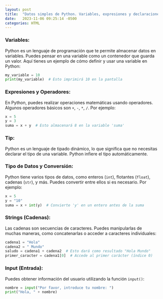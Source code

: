 ```yaml
---
layout: post
title:  "Datos simples de Python. Variables, expresiones y declaraciones."
date:   2023-11-06 09:25:14 -0500
categories: HTML
---
```


### Variables:
Python es un lenguaje de programación que te permite almacenar datos en variables. Puedes pensar en una variable como un contenedor que guarda un valor. Aquí tienes un ejemplo de cómo definir y usar una variable en Python:

```python
my_variable = 10
print(my_variable)  # Esto imprimirá 10 en la pantalla
```

### Expresiones y Operadores:
En Python, puedes realizar operaciones matemáticas usando operadores. Algunos operadores básicos son `+`, `-`, `*`, `/`. Por ejemplo:

```python
x = 5
y = 3
suma = x + y  # Esto almacenará 8 en la variable 'suma'
```

### Tip:
Python es un lenguaje de tipado dinámico, lo que significa que no necesitas declarar el tipo de una variable. Python infiere el tipo automáticamente.

### Tipo de Datos y Conversión:
Python tiene varios tipos de datos, como enteros (`int`), flotantes (`float`), cadenas (`str`), y más. Puedes convertir entre ellos si es necesario. Por ejemplo:

```python
x = 5
y = "10"
suma = x + int(y)  # Convierte 'y' en un entero antes de la suma
```

### Strings (Cadenas):
Las cadenas son secuencias de caracteres. Puedes manipularlas de muchas maneras, como concatenarlas o acceder a caracteres individuales:

```python
cadena1 = "Hola"
cadena2 = " Mundo"
saludo = cadena1 + cadena2  # Esto dará como resultado "Hola Mundo"
primer_caracter = cadena1[0]  # Accede al primer carácter (índice 0)
```

### Input (Entrada):
Puedes obtener información del usuario utilizando la función `input()`:

```python
nombre = input("Por favor, introduce tu nombre: ")
print("Hola, " + nombre)
```
